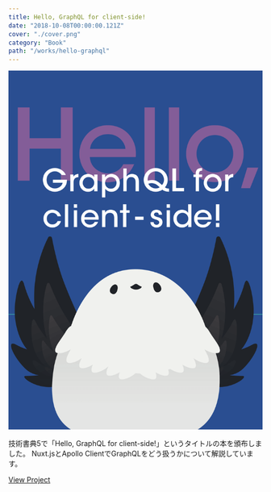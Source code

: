 ```yaml
---
title: Hello, GraphQL for client-side!
date: "2018-10-08T00:00:00.121Z"
cover: "./cover.png"
category: "Book"
path: "/works/hello-graphql"
---
```


![キャプチャ1](./cover.png)

技術書典5で「Hello, GraphQL for client-side!」というタイトルの本を頒布しました。
Nuxt.jsとApollo ClientでGraphQLをどう扱うかについて解説しています。

[View Project](https://inutetraplus.booth.pm/items/1045830)

